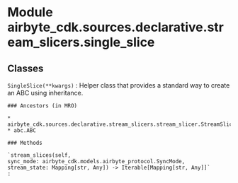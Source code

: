 Module airbyte_cdk.sources.declarative.stream_slicers.single_slice
==================================================================

Classes
-------

`SingleSlice(**kwargs)`
:   Helper class that provides a standard way to create an ABC using
    inheritance.

    ### Ancestors (in MRO)

    * airbyte_cdk.sources.declarative.stream_slicers.stream_slicer.StreamSlicer
    * abc.ABC

    ### Methods

    `stream_slices(self, sync_mode: airbyte_cdk.models.airbyte_protocol.SyncMode, stream_state: Mapping[str, Any]) ‑> Iterable[Mapping[str, Any]]`
    :